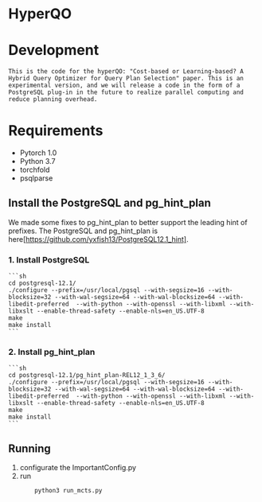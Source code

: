 # HyperQO


# Development
    This is the code for the hyperQO: "Cost-based or Learning-based? A Hybrid Query Optimizer for Query Plan Selection" paper. This is an experimental version, and we will release a code in the form of a PostgreSQL plug-in in the future to realize parallel computing and reduce planning overhead.

# Requirements
- Pytorch 1.0
- Python 3.7
- torchfold
- psqlparse

## Install the PostgreSQL and pg_hint_plan
We made some fixes to pg_hint_plan to better support the leading hint of prefixes. The PostgreSQL and pg_hint_plan is here[https://github.com/yxfish13/PostgreSQL12.1_hint].
### 1. Install PostgreSQL
    ```sh
    cd postgresql-12.1/
    ./configure --prefix=/usr/local/pgsql --with-segsize=16 --with-blocksize=32 --with-wal-segsize=64 --with-wal-blocksize=64 --with-libedit-preferred  --with-python --with-openssl --with-libxml --with-libxslt --enable-thread-safety --enable-nls=en_US.UTF-8
    make
    make install
    ```
### 2. Install pg_hint_plan
    ```sh
    cd postgresql-12.1/pg_hint_plan-REL12_1_3_6/
    ./configure --prefix=/usr/local/pgsql --with-segsize=16 --with-blocksize=32 --with-wal-segsize=64 --with-wal-blocksize=64 --with-libedit-preferred  --with-python --with-openssl --with-libxml --with-libxslt --enable-thread-safety --enable-nls=en_US.UTF-8
    make
    make install
    ```

## Running
1. configurate the ImportantConfig.py
2. run
    ```sh
        python3 run_mcts.py
    ```


